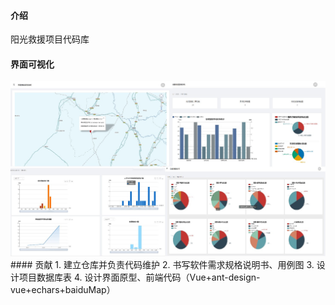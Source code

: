 
#### 介绍
阳光救援项目代码库
#### 界面可视化
<img width="1000" alt="Figure1" src="figure/visualization.jpg">
####  贡献
1.  建立仓库并负责代码维护
2.  书写软件需求规格说明书、用例图
3.  设计项目数据库表
4.  设计界面原型、前端代码（Vue+ant-design-vue+echars+baiduMap）



